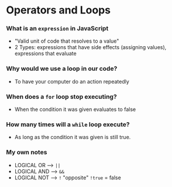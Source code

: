 # Operators and Loops

### What is an `expression` in JavaScript

- "Valid unit of code that resolves to a value"
- 2 Types: expressions that have side effects (assigning values), expressions that evaluate

### Why would we use a loop in our code?

- To have your computer do an action repeatedly

### When does a `for` loop stop executing?

- When the condition it was given evaluates to false

### How many times will a `while` loop execute?

- As long as the condition it was given is still true.

### My own notes

- LOGICAL OR --> `||`
- LOGICAL AND --> `&&`
- LOGICAL NOT --> `!` "opposite" `!true` = false

